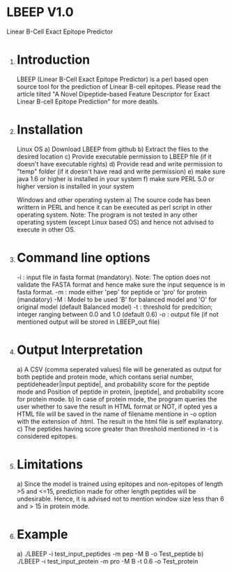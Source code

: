 # LBEEP V1.0
Linear B-Cell Exact Epitope Predictor

1. Introduction
   =============
   LBEEP (Linear B-Cell Exact Epitope Predictor) is a perl based open source tool for the prediction of Linear B-cell epitopes.
   Please read the article tilted "A Novel Dipeptide-based Feature Descriptor for Exact Linear B-cell Epitope Prediction" for more deatils.

2. Installation
   ============
   Linux OS
   a) Download LBEEP from github
   b) Extract the files to the desired location
   c) Provide executable permission to LBEEP file (if it doesn't have executable rights)
   d) Provide read and write permission to "temp" folder (if it doesn't have read and write permission)
   e) make sure java 1.6 or higher is installed in your system
   f) make sure PERL 5.0 or higher version is installed in your system
   
   Windows and other operating system
   a) The source code has been writtern in PERL and hence it can be executed as perl script in other operating system. Note: The program is not tested in any other operating system (except Linux based OS) and hence not advised to execute in other OS.

3. Command line options
   ====================
   
   -i : input file in fasta format (mandatory). 
        Note: The option does not validate the FASTA format and hence make sure the input sequence is in fasta format.
   -m : mode either 'pep' for peptide or 'pro' for protein  (mandatory)
   -M : Model to be used 'B' for balanced model and 'O' for original model (default Balanced model)
   -t : threshold for predcition; integer ranging between 0.0 and 1.0 (default 0.6)
   -o : output file (if not mentioned output will be stored in LBEEP_out file)

4. Output Interpretation          
   =====================
   
   a) A CSV (comma seperated values) file will be generated as output for both peptide and protein mode, which contans serial number, peptideheader|input peptide|, and probability score for the peptide mode and Position of peptide in protein, |peptide|, and probability score for protein mode.
   b) In case of protein mode, the program queries the user whether to save the result in HTML format or NOT, if opted yes a HTML file will be saved in the name of filename mentione in -o option with the extension of .html. The result in the html file is self explanatory.
   c) The peptides having score greater than threshold mentioned in -t is considered epitopes.

5. Limitations
   ============
   
   a) Since the model is trained using epitopes and non-epitopes of length >5 and <=15, prediction made for other length peptides will be undesirable. Hence, it is advised not to mention window size less than 6 and > 15 in protein mode.

6. Example
   =======
   
   a) ./LBEEP -i test_input_peptides -m pep -M B -o Test_peptide 
   b) ./LBEEP -i test_input_protein -m pro -M B -t 0.6 -o Test_protein
